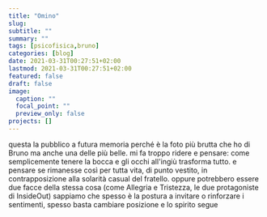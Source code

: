 ```yaml
---
title: "Omino"
slug:
subtitle: ""
summary: ""
tags: [psicofisica,bruno]
categories: [blog]
date: 2021-03-31T00:27:51+02:00
lastmod: 2021-03-31T00:27:51+02:00
featured: false
draft: false
image:
  caption: ""
  focal_point: ""
  preview_only: false
projects: []
---
```


questa la pubblico a futura memoria perché è la foto più brutta che ho di Bruno ma anche una delle più belle.
mi fa troppo ridere e pensare: come semplicemente tenere la bocca e gli occhi all'ingiù trasforma tutto. 
e pensare se rimanesse così per tutta vita, di punto vestito, in contrapposizione alla solarità casual del fratello.
oppure potrebbero essere due facce della stessa cosa (come Allegria e Tristezza, le due protagoniste di InsideOut)
sappiamo che spesso è la postura a invitare o rinforzare i sentimenti, spesso basta cambiare posizione e lo spirito segue
